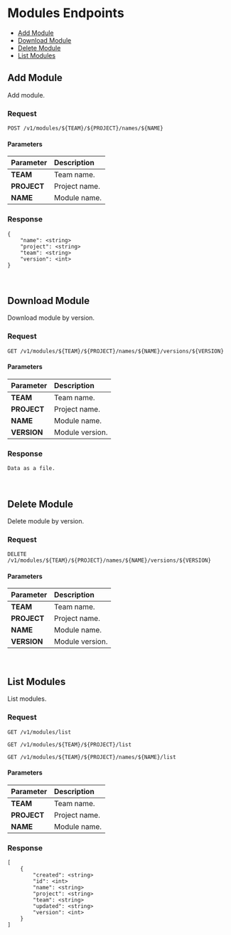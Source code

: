 # Modules Endpoints

* [Add Module](#Add-Module)
* [Download Module](#Download-Module)
* [Delete Module](#Delete-Module)
* [List Modules](#List-Modules)

## Add Module

Add module.

### Request

```
POST /v1/modules/${TEAM}/${PROJECT}/names/${NAME}
```

#### Parameters

| Parameter | Description |
|:----------|:------------|
| **TEAM** | Team name. |
| **PROJECT** | Project name. |
| **NAME** | Module name. |

### Response

```
{
    "name": <string>
    "project": <string>
    "team": <string>
    "version": <int>
}
```

<br/>

## Download Module

Download module by version.

### Request

```
GET /v1/modules/${TEAM}/${PROJECT}/names/${NAME}/versions/${VERSION}
```

#### Parameters

| Parameter | Description |
|:----------|:------------|
| **TEAM** | Team name. |
| **PROJECT** | Project name. |
| **NAME** | Module name. |
| **VERSION** | Module version. |

### Response

```
Data as a file.
```

<br/>

## Delete Module

Delete module by version.

### Request

```
DELETE /v1/modules/${TEAM}/${PROJECT}/names/${NAME}/versions/${VERSION}
```

#### Parameters

| Parameter | Description |
|:----------|:------------|
| **TEAM** | Team name. |
| **PROJECT** | Project name. |
| **NAME** | Module name. |
| **VERSION** | Module version. |

<br/>

## List Modules

List modules.

### Request

```
GET /v1/modules/list

GET /v1/modules/${TEAM}/${PROJECT}/list

GET /v1/modules/${TEAM}/${PROJECT}/names/${NAME}/list
```

#### Parameters

| Parameter | Description |
|:----------|:------------|
| **TEAM** | Team name. |
| **PROJECT** | Project name. |
| **NAME** | Module name. |

### Response

```
[
    {
        "created": <string>
        "id": <int>
        "name": <string>
        "project": <string>
        "team": <string>
        "updated": <string>
        "version": <int>
    }
]
```
